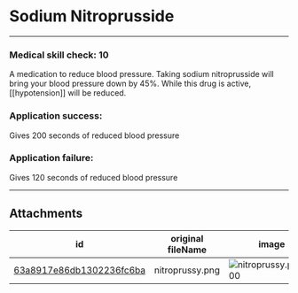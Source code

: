 # Sodium Nitroprusside

 

---

### Medical skill check: 10
A medication to reduce blood pressure. Taking sodium nitroprusside will bring your blood pressure down by 45%. While this drug is active, [[hypotension]] will be reduced.

### Application success:
Gives 200 seconds of reduced blood pressure

### Application failure:
Gives 120 seconds of reduced blood pressure

---

## Attachments

id | original fileName | image
---|---|---
[63a8917e86db1302236fc6ba](63a8917e86db1302236fc6ba.png) | nitroprussy.png | ![nitroprussy.png\|200](63a8917e86db1302236fc6ba.png)